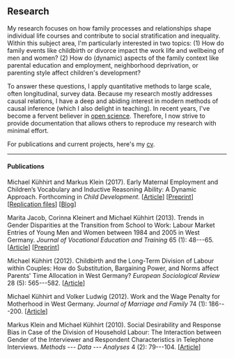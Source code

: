 
## Research

My research focuses on how family processes and relationships shape individual life courses and contribute to social stratification and inequality. Within this subject area, I'm particularly interested in two topics: (1) How do family events like childbirth or divorce impact the work life and wellbeing of men and women? (2) How do (dynamic) aspects of the family context like parental education and employment, neighborhood deprivation, or parenting style affect children's development?

To answer these questions, I apply quantitative methods to large scale, often longitudinal, survey data. Because my research mostly addresses causal relations, I have a deep and abiding interest in modern methods of causal inference (which I also delight in teaching). In recent years, I've become a fervent believer in [open science](https://en.wikipedia.org/wiki/Open_science). Therefore, I now strive to provide documentation that allows others to reproduce my research with minimal effort.

For publications and current projects, here's my [cv](https://www.dropbox.com/s/cklf1o689gx7jvx/cv_kuehhirt_fira.pdf?dl=0).

* * *

#### Publications

Michael Kühhirt and Markus Klein (2017). Early Maternal Employment and Children’s Vocabulary and Inductive Reasoning Ability: A Dynamic Approach. Forthcoming in *Child Development*. [[Article](http://onlinelibrary.wiley.com/doi/10.1111/cdev.12796/abstract)] [[Preprint](https://osf.io/preprints/socarxiv/brscf)] [[Replication files](https://osf.io/m8trg)] [[Blog](https://theconversation.com/being-a-working-mother-is-not-bad-for-your-children-78439)]

Marita Jacob, Corinna Kleinert and Michael Kühhirt (2013). Trends in Gender Disparities at the Transition from School to Work: Labour Market Entries of Young Men and Women between 1984 and 2005 in West Germany. *Journal of Vocational Education and Training* 65 (1): 48---65. [[Article](http://www.tandfonline.com/doi/abs/10.1080/13636820.2012.738427#.VZ59QbdH_sY)] [[Preprint](http://www.mzes.uni-mannheim.de/publications/wp/wp-127.pdf)]

Michael Kühhirt (2012). Childbirth and the Long-Term Division of Labour within Couples: How do Substitution, Bargaining Power, and Norms affect Parents' Time Allocation in West Germany? *European Sociological Review* 28 (5): 565---582. [[Article](http://esr.oxfordjournals.org/content/28/5/565)]

Michael Kühhirt and Volker Ludwig (2012). Work and the Wage Penalty for Motherhood in West Germany. *Journal of Marriage and Family* 74 (1): 186---200.
[[Article](http://onlinelibrary.wiley.com/doi/10.1111/j.1741-3737.2011.00886.x/abstract)]

Markus Klein and Michael Kühhirt (2010). Social Desirability and Response Bias in Case of the Division of Household Labour: The Interaction between Gender of the Interviewer and Respondent Characteristics in Telephone Interviews.  *Methods --- Data --- Analyses* 4 (2): 79---104. [[Article](http://www.ssoar.info/ssoar/handle/document/21012)]
